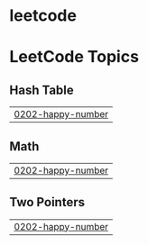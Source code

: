# leetcode
<!---LeetCode Topics Start-->
# LeetCode Topics
## Hash Table
|  |
| ------- |
| [0202-happy-number](https://github.com/michael-ngx/leetcode/tree/master/0202-happy-number) |
## Math
|  |
| ------- |
| [0202-happy-number](https://github.com/michael-ngx/leetcode/tree/master/0202-happy-number) |
## Two Pointers
|  |
| ------- |
| [0202-happy-number](https://github.com/michael-ngx/leetcode/tree/master/0202-happy-number) |
<!---LeetCode Topics End-->